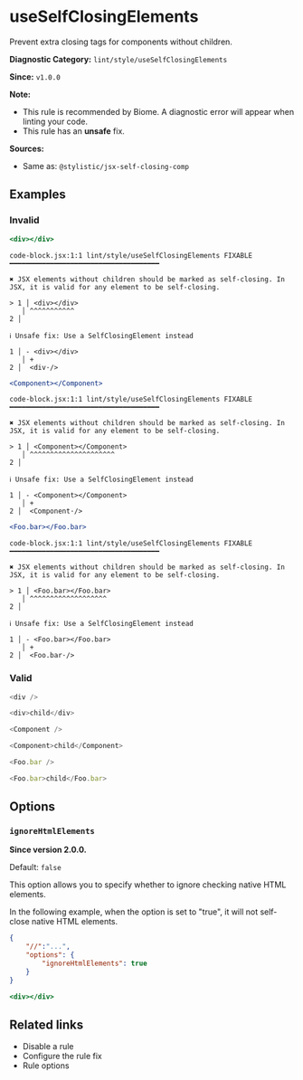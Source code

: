 # useSelfClosingElements

Prevent extra closing tags for components without children.

**Diagnostic Category:** `lint/style/useSelfClosingElements`

**Since:** `v1.0.0`

**Note:**
- This rule is recommended by Biome. A diagnostic error will appear when linting your code.
- This rule has an **unsafe** fix.

**Sources:** 
- Same as: `@stylistic/jsx-self-closing-comp`

## Examples

### Invalid

```jsx
<div></div>
```
```
code-block.jsx:1:1 lint/style/useSelfClosingElements FIXABLE ━━━━━━━━━━━━━━━━━━━━━━━━━━━━━━━━━━━━━

✖ JSX elements without children should be marked as self-closing. In JSX, it is valid for any element to be self-closing.

> 1 │ <div></div>
   │ ^^^^^^^^^^^
2 │ 

ℹ Unsafe fix: Use a SelfClosingElement instead

1 │ - <div></div>
   │ +
2 │  <div·/>
```

```jsx
<Component></Component>
```
```
code-block.jsx:1:1 lint/style/useSelfClosingElements FIXABLE ━━━━━━━━━━━━━━━━━━━━━━━━━━━━━━━━━━━━━

✖ JSX elements without children should be marked as self-closing. In JSX, it is valid for any element to be self-closing.

> 1 │ <Component></Component>
   │ ^^^^^^^^^^^^^^^^^^^^^
2 │ 

ℹ Unsafe fix: Use a SelfClosingElement instead

1 │ - <Component></Component>
   │ +
2 │  <Component·/>
```

```jsx
<Foo.bar></Foo.bar>
```
```
code-block.jsx:1:1 lint/style/useSelfClosingElements FIXABLE ━━━━━━━━━━━━━━━━━━━━━━━━━━━━━━━━━━━━━

✖ JSX elements without children should be marked as self-closing. In JSX, it is valid for any element to be self-closing.

> 1 │ <Foo.bar></Foo.bar>
   │ ^^^^^^^^^^^^^^^^^^^
2 │ 

ℹ Unsafe fix: Use a SelfClosingElement instead

1 │ - <Foo.bar></Foo.bar>
   │ +
2 │  <Foo.bar·/>
```

### Valid

```js
<div />
```

```js
<div>child</div>
```

```js
<Component />
```

```js
<Component>child</Component>
```

```js
<Foo.bar />
```

```js
<Foo.bar>child</Foo.bar>
```

## Options

### `ignoreHtmlElements`

**Since version 2.0.0.**

Default: `false`

This option allows you to specify whether to ignore checking native HTML elements.

In the following example, when the option is set to "true", it will not self-close native HTML elements.

```json
{
    "//":"...",
    "options": {
        "ignoreHtmlElements": true
    }
}
```

```jsx
<div></div>
```

## Related links

- Disable a rule
- Configure the rule fix
- Rule options